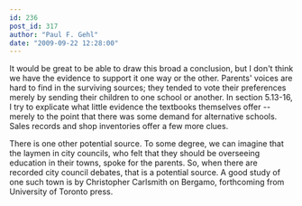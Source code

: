 ```yaml
---
id: 236
post_id: 317
author: "Paul F. Gehl"
date: "2009-09-22 12:28:00"
---
```

It would be great to be able to draw this broad a conclusion, but I don't think we have the evidence to support it one way or the other. Parents' voices are hard to find in the surviving sources; they tended to vote their preferences merely by sending their children to one school or another. In section 5.13-16, I try to explicate what little evidence the textbooks themselves offer --merely to the point that there was some demand for alternative schools. Sales records and shop inventories offer a few more clues.




There is one other potential source. To some degree, we can imagine that the laymen in city councils, who felt that they should be overseeing education in their towns, spoke for the parents. So, when there are recorded city council debates, that is a potential source. A good study of one such town is by Christopher Carlsmith on Bergamo, forthcoming from University of Toronto press.

